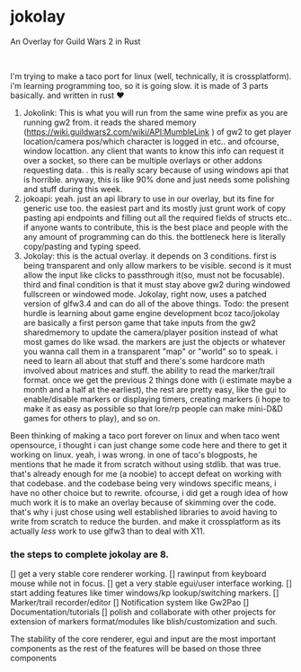 # jokolay
An Overlay for Guild Wars 2 in Rust

​

I'm trying to make a taco port for linux (well, technically, it is crossplatform). i'm learning programming too, so it is going slow. it is made of 3 parts basically. and written in rust ❤️
1. Jokolink: This is what you will run from the same wine prefix as you are running gw2 from. it reads the shared memory (https://wiki.guildwars2.com/wiki/API:MumbleLink ) of gw2 to get player location/camera pos/which character is logged in  etc..  and ofcourse, window locattion. any client that wants to know this info can request it over a socket, so there can be multiple overlays or other addons requesting data. . this is really scary because of using windows api that is horrible. anyway, this is like 90% done and just needs some polishing  and stuff during this week.
2. jokoapi: yeah. just an api library to use in our overlay, but its fine for generic use too. the easiest part and its mostly just grunt work of copy pasting api endpoints and filling out all the required fields of structs etc.. if anyone wants to contribute, this is the best place and people with the any amount of programming can do this. the bottleneck here is literally copy/pasting and typing speed.
3. Jokolay: this is the actual overlay. it depends on 3 conditions. first is being transparent and only allow markers to be visible. second is it must allow the input like clicks to passthrough it(so, must not be focusable). third and final condition is that it must stay above gw2 during windowed fullscreen or windowed mode.
Jokolay, right now, uses a patched version of glfw3.4 and can do all of the above things.
Todo:
the present hurdle is learning about game engine development bcoz taco/jokolay are basically a first person game that take inputs from the gw2 sharedmemory to update the camera/player position instead of what most games do like wsad. the markers are just the objects or whatever you wanna call them in a transparent "map" or "world" so to speak. i need to learn all about that stuff and there's some hardcore math involved about matrices and stuff.
the ability to read the marker/trail format.
once we get the previous 2 things done with (i estimate maybe a month and a half at the earliest), the rest are pretty easy, like the gui to enable/disable markers or displaying timers, creating markers (i hope to make it as easy as possible so that lore/rp people can make mini-D&D games for others to play), and so on.
 



Been thinking of making a taco port forever on linux and when taco went opensource, i thought i can just change some code here and there to get it working on linux. yeah, i was wrong. in one of taco's blogposts, he mentions that he made it from scratch without using stdlib. that was true. that's already enough for me (a noobie) to accept defeat on working with that codebase. and the codebase being very windows specific means, i have no other choice but to rewrite. 
​ofcourse, i did get a rough idea of how much work it is to make an overlay because of skimming over the code. that's why i just chose using well established libraries to avoid having to write from scratch to reduce the burden. and make it crossplatform as its actually *less* work to use glfw3 than to deal with X11. 

### the steps to complete jokolay are 8. 
[] get a very stable core renderer working. 
[] rawinput from keyboard mouse while not in focus.
[] get a very stable egui/user interface working.
[] start adding features like timer windows/kp lookup/switching markers.
[] Marker/trail recorder/editor
[] Notification system like Gw2Pao
[] Documentation/tutorials
[] polish and collaborate with other projects for extension of markers format/modules like blish/customization and such.

The stability of the core renderer, egui and input are the most important components as the rest of the features will be based on those three components